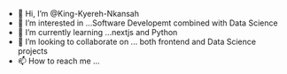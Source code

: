 - 👋 Hi, I’m @King-Kyereh-Nkansah
- 👀 I’m interested in ...Software Developemt combined with Data Science
- 🌱 I’m currently learning ...nextjs and Python
- 💞️ I’m looking to collaborate on ... both frontend and Data Science projects
- 📫 How to reach me ...

<!---
King-Kyereh-Nkansah/King-Kyereh-Nkansah is a ✨ special ✨ repository because its `README.md` (this file) appears on your GitHub profile.
You can click the Preview link to take a look at your changes.
--->
